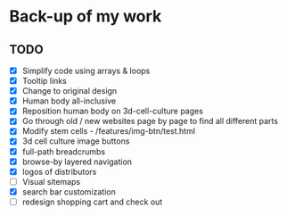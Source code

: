 <!--
 * @Author: Jinqi Li
 * @Date: 2021-01-05 08:30:50
 * @LastEditors: Jinqi Li
 * @LastEditTime: 2021-03-05 09:01:59
 * @FilePath: \ScienCell-Frontend\README.md
-->
# Back-up of my work

## TODO
- [x] Simplify code using arrays & loops
- [x] Tooltip links
- [x] Change to original design
- [x] Human body all-inclusive
- [x] Reposition human body on 3d-cell-culture pages
- [x] Go through old / new websites page by page to find all different parts
- [x] Modify stem cells - /features/img-btn/test.html
- [x] 3d cell culture image buttons
- [x] full-path breadcrumbs
- [x] browse-by layered navigation
- [x] logos of distributors
- [ ] Visual sitemaps
- [x] search bar customization
- [ ] redesign shopping cart and check out

<!-- 
animal primary cells page

		<div class="sciencell-col-4">
			<ul>
				<li>
					<a href="/products-services/primary-cells/animal/rat.html" title="Animal Cells" class="list-header"><strong>Animal Cells</strong></a>
				</li>
				<li>
				    <a href="/products-services/primary-cells/animal/rat.html" title="Rat Cells">Rat Cells</a>
				</li>
				<li>
				    <a href="/products-services/primary-cells/animal/mouse.html" title="Mouse Cells">Mouse Cells</a>
				</li>
				<li>
				    <a href="/products-services/primary-cells/animal/porcine.html" title="Porcine Cells">Porcine Cells</a>
				</li>
				<li>
				    <a href="/products-services/primary-cells/animal/horse.html" title="Horse Cells">Horse Cells</a>
				</li>
				<li>
				    <a href="/products-services/primary-cells/animal/dog.html" title="Dog Cells">Dog Cells</a>
				</li>
				<li>
				    <a href="/products-services/primary-cells/animal/bovine.html" title="Bovine Cells">Bovine Cells</a>
				</li>
			</ul>
		</div>
 -->
